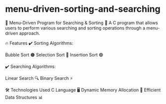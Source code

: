 # menu-driven-sorting-and-searching
📌 Menu-Driven Program for Searching & Sorting
🚀 A C program that allows users to perform various searching and sorting operations through a menu-driven approach.

🔥 Features
✔️ Sorting Algorithms:

Bubble Sort 🟠
Selection Sort 🔵
Insertion Sort 🟢

✔️ Searching Algorithms:

Linear Search 🔍
Binary Search ⚡

🛠️ Technologies Used
C Language 🖥️
Dynamic Memory Allocation 🔗
Efficient Data Structures 📊
